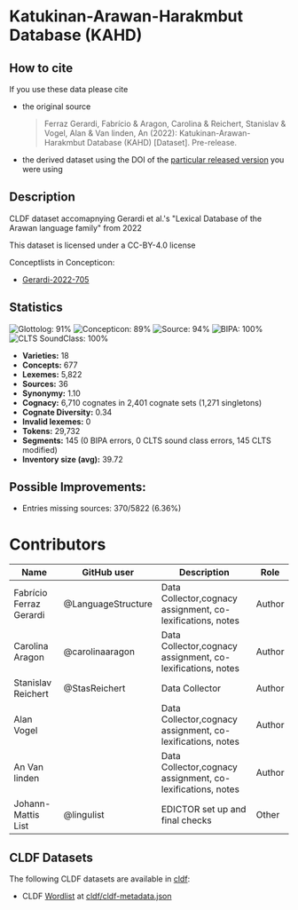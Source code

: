 # Katukinan-Arawan-Harakmbut Database (KAHD)

## How to cite

If you use these data please cite
- the original source
  > Ferraz Gerardi, Fabrício & Aragon, Carolina & Reichert, Stanislav & Vogel, Alan & Van linden, An (2022): Katukinan-Arawan-Harakmbut Database (KAHD) [Dataset]. Pre-release.
- the derived dataset using the DOI of the [particular released version](../../releases/) you were using

## Description


CLDF dataset accomapnying Gerardi et al.'s "Lexical Database of the Arawan language family" from 2022

This dataset is licensed under a CC-BY-4.0 license


Conceptlists in Concepticon:
- [Gerardi-2022-705](https://concepticon.clld.org/contributions/Gerardi-2022-705)
## Statistics


![Glottolog: 91%](https://img.shields.io/badge/Glottolog-91%25-green.svg "Glottolog: 91%")
![Concepticon: 89%](https://img.shields.io/badge/Concepticon-89%25-yellowgreen.svg "Concepticon: 89%")
![Source: 94%](https://img.shields.io/badge/Source-94%25-green.svg "Source: 94%")
![BIPA: 100%](https://img.shields.io/badge/BIPA-100%25-brightgreen.svg "BIPA: 100%")
![CLTS SoundClass: 100%](https://img.shields.io/badge/CLTS%20SoundClass-100%25-brightgreen.svg "CLTS SoundClass: 100%")

- **Varieties:** 18
- **Concepts:** 677
- **Lexemes:** 5,822
- **Sources:** 36
- **Synonymy:** 1.10
- **Cognacy:** 6,710 cognates in 2,401 cognate sets (1,271 singletons)
- **Cognate Diversity:** 0.34
- **Invalid lexemes:** 0
- **Tokens:** 29,732
- **Segments:** 145 (0 BIPA errors, 0 CLTS sound class errors, 145 CLTS modified)
- **Inventory size (avg):** 39.72

## Possible Improvements:



- Entries missing sources: 370/5822 (6.36%)

# Contributors

Name | GitHub user | Description | Role |
--- | --- | --- | --- |
Fabrício Ferraz Gerardi | @LanguageStructure | Data Collector,cognacy assignment, co-lexifications, notes | Author |
Carolina Aragon    | @carolinaaragon | Data Collector,cognacy assignment, co-lexifications, notes | Author |
Stanislav Reichert | @StasReichert   | Data Collector | Author |
Alan Vogel         |                 | Data Collector,cognacy assignment, co-lexifications, notes | Author |
An Van linden      |                 | Data Collector,cognacy assignment, co-lexifications, notes   | Author |
Johann-Mattis List | @lingulist | EDICTOR set up and final checks | Other |




## CLDF Datasets

The following CLDF datasets are available in [cldf](cldf):

- CLDF [Wordlist](https://github.com/cldf/cldf/tree/master/modules/Wordlist) at [cldf/cldf-metadata.json](cldf/cldf-metadata.json)